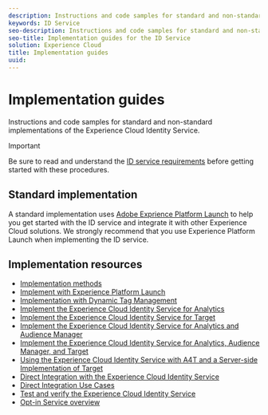 ```yaml
---
description: Instructions and code samples for standard and non-standard implementations of the Experience Cloud Identity Service.
keywords: ID Service
seo-description: Instructions and code samples for standard and non-standard implementations of the Experience Cloud Identity Service.
seo-title: Implementation guides for the ID Service
solution: Experience Cloud
title: Implementation guides
uuid: 
---
```


# Implementation guides

Instructions and code samples for standard and non-standard implementations of the Experience Cloud Identity Service.

>[!IMPORTANT]
>
>Be sure to read and understand the [ID service requirements](../reference/requirements.md) before getting started with these procedures.

## Standard implementation

A standard implementation uses [Adobe Exprience Platform Launch](https://docs.adobelaunch.com/) to help you get started with the ID service and integrate it with other Experience Cloud solutions. We strongly recommend that you use Experience Platform Launch when implementing the ID service.

## Implementation resources

* [Implementation methods](implementation-methods.md)
* [Implement with Experience Platform Launch](ecid-implement-with-launch.md)
* [Implementation with Dynamic Tag Management](standard.md)
* [Implement the Experience Cloud Identity Service for Analytics](setup-analytics.md)
* [Implement the Experience Cloud Identity Service for Target](setup-target.md)
* [Implement the Experience Cloud Identity Service for Analytics and Audience Manager](setup-aam-analytics.md)
* [Implement the Experience Cloud Identity Service for Analytics, Audience Manager, and Target](setup-aam-analytics-target.md)
* [Using the Experience Cloud Identity Service with A4T and a Server-side Implementation of Target](ecid-a4t-target.md)
* [Direct Integration with the Experience Cloud Identity Service](direct-integration.md)
* [Direct Integration Use Cases](direct-integration-examples.md)
* [Test and verify the Experience Cloud Identity Service](test-verify.md)
* [Opt-in Service overview](opt-in-service/optin-overview.md)
